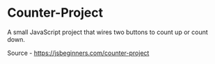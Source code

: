 # Counter-Project
A small JavaScript project that wires two buttons to count up or count down.

Source - https://jsbeginners.com/counter-project
